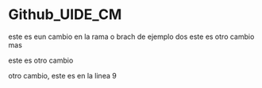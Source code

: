 # Github_UIDE_CM

este es eun cambio en la rama o brach de ejemplo dos
este es otro cambio mas


este es otro cambio

otro cambio, este es en  la linea 9 

